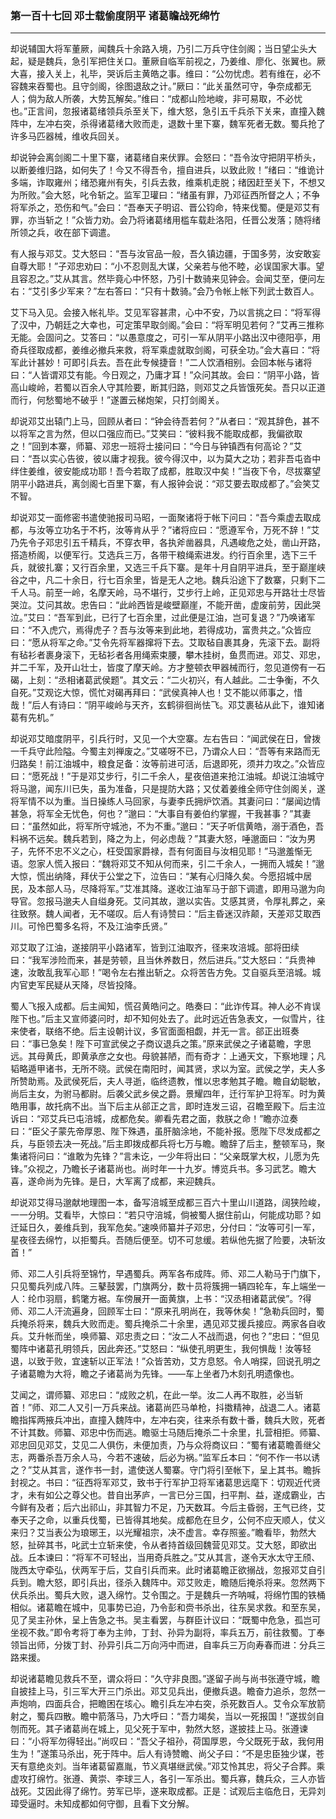 ### 第一百十七回 邓士载偷度阴平 诸葛瞻战死绵竹
---

却说辅国大将军董厥，闻魏兵十余路入境，乃引二万兵守住剑阁；当日望尘头大起，疑是魏兵，急引军把住关口。董厥自临军前视之，乃姜维、廖化、张翼也。厥大喜，接入关上，礼毕，哭诉后主黄皓之事。维曰：“公勿忧虑。若有维在，必不容魏来吞蜀也。且守剑阁，徐图退敌之计。”厥曰：“此关虽然可守，争奈成都无人；倘为敌人所袭，大势瓦解矣。”维曰：“成都山险地峻，非可易取，不必忧也。”正言间，忽报诸葛绪领兵杀至关下，维大怒，急引五千兵杀下关来，直撞入魏阵中，左冲右突，杀得诸葛绪大败而走，退数十里下寨，魏军死者无数。蜀兵抢了许多马匹器械，维收兵回关。  

却说钟会离剑阁二十里下寨，诸葛绪自来伏罪。会怒曰：“吾令汝守把阴平桥头，以断姜维归路，如何失了！今又不得吾令，擅自进兵，以致此败！”绪曰：“维诡计多端，诈取雍州；绪恐雍州有失，引兵去救，维乘机走脱；绪因赶至关下，不想又为所败。”会大怒，叱令斩之。监军卫瓘曰：“绪虽有罪，乃邓征西所督之人；不争将军杀之，恐伤和气。”会曰：“吾奉天子明诏、晋公钧命，特来伐蜀。便是邓艾有罪，亦当斩之！”众皆力劝。会乃将诸葛绪用槛车载赴洛阳，任晋公发落；随将绪所领之兵，收在部下调遣。  

有人报与邓艾。艾大怒曰：“吾与汝官品一般，吾久镇边疆，于国多劳，汝安敢妄自尊大耶！”子邓忠劝曰：“小不忍则乱大谋，父亲若与他不睦，必误国家大事。望且容忍之。”艾从其言。然毕竟心中怀怒，乃引十数骑来见钟会。会闻艾至，便问左右：“艾引多少军来？”左右答曰：“只有十数骑。”会乃令帐上帐下列武士数百人。  

艾下马入见。会接入帐礼毕。艾见军容甚肃，心中不安，乃以言挑之曰：“将军得了汉中，乃朝廷之大幸也，可定策早取剑阁。”会曰：“将军明见若何？”艾再三推称无能。会固问之。艾答曰：“以愚意度之，可引一军从阴平小路出汉中德阳亭，用奇兵径取成都，姜维必撤兵来救，将军乘虚就取剑阁，可获全功。”会大喜曰：“将军此计甚妙！可即引兵去。吾在此专候捷音！”二人饮酒相别。会回本帐与诸将曰：“人皆谓邓艾有能。今日观之，乃庸才耳！”众问其故。会曰：“阴平小路，皆高山峻岭，若蜀以百余人守其险要，断其归路，则邓艾之兵皆饿死矣。吾只以正道而行，何愁蜀地不破乎！”遂置云梯炮架，只打剑阁关。  

却说邓艾出辕门上马，回顾从者曰：“钟会待吾若何？”从者曰：“观其辞色，甚不以将军之言为然，但以口强应而已。”艾笑曰：“彼料我不能取成都，我偏欲取之！”回到本寨，师纂、邓忠一班将士接问曰：“今日与钟镇西有何高论？”艾曰：“吾以实心告彼，彼以庸才视我。彼今得汉中，以为莫大之功；若非吾屯沓中绊住姜维，彼安能成功耶！吾今若取了成都，胜取汉中矣！”当夜下令，尽拔寨望阴平小路进兵，离剑阁七百里下寨，有人报钟会说：“邓艾要去取成都了。”会笑艾不智。  

却说邓艾一面修密书遣使驰报司马昭，一面聚诸将于帐下问曰：“吾今乘虚去取成都，与汝等立功名于不朽，汝等肯从乎？”诸将应曰：“愿遵军令，万死不辞！”艾乃先令子邓忠引五千精兵，不穿衣甲，各执斧凿器具，凡遇峻危之处，凿山开路，搭造桥阁，以便军行。艾选兵三万，各带干粮绳索进发。约行百余里，选下三千兵，就彼扎寨；又行百余里，又选三千兵下寨。是年十月自阴平进兵，至于巅崖峡谷之中，凡二十余日，行七百余里，皆是无人之地。魏兵沿途下了数寨，只剩下二千人马。前至一岭，名摩天岭，马不堪行，艾步行上岭，正见邓忠与开路壮士尽皆哭泣。艾问其故。忠告曰：“此岭西皆是峻壁巅崖，不能开凿，虚废前劳，因此哭泣。”艾曰：“吾军到此，已行了七百余里，过此便是江油，岂可复退？”乃唤诸军曰：“不入虎穴，焉得虎子？吾与汝等来到此地，若得成功，富贵共之。”众皆应曰：“愿从将军之命。”艾令先将军器撺将下去。艾取毡自裹其身，先滚下去。副将有毡衫者裹身滚下，无毡衫者各用绳索束腰，攀木挂树，鱼贯而进。邓艾、邓忠，并二千军，及开山壮士，皆度了摩天岭。方才整顿衣甲器械而行，忽见道傍有一石碣，上刻：“丞相诸葛武侯题”。其文云：“二火初兴，有人越此。二士争衡，不久自死。”艾观讫大惊，慌忙对碣再拜曰：“武侯真神人也！艾不能以师事之，惜哉！”后人有诗曰：“阴平峻岭与天齐，玄鹤徘徊尚怯飞。邓艾裹毡从此下，谁知诸葛有先机。”  

却说邓艾暗度阴平，引兵行时，又见一个大空寨。左右告曰：“闻武侯在日，曾拨一千兵守此险隘。今蜀主刘禅废之。”艾嗟呀不已，乃谓众人曰：“吾等有来路而无归路矣！前江油城中，粮食足备：汝等前进可活，后退即死，须并力攻之。”众皆应曰：“愿死战！”于是邓艾步行，引二千余人，星夜倍道来抢江油城。却说江油城守将马邈，闻东川已失，虽为准备，只是提防大路；又仗着姜维全师守住剑阁关，遂将军情不以为重。当日操练人马回家，与妻李氏拥炉饮酒。其妻问曰：“屡闻边情甚急，将军全无忧色，何也？”邈曰：“大事自有姜伯约掌握，干我甚事？”其妻曰：“虽然如此，将军所守城池，不为不重。”邈曰：“天子听信黄皓，溺于酒色，吾料祸不远矣。魏兵若到，降之为上，何必虑哉？”其妻大怒，唾邈面曰：“汝为男子，先怀不忠不义之心，枉受国家爵禄，吾有何面目与汝相见耶！”马邈羞惭无语。忽家人慌入报曰：“魏将邓艾不知从何而来，引二千余人，一拥而入城矣！”邈大惊，慌出纳降，拜伏于公堂之下，泣告曰：“某有心归降久矣。今愿招城中居民，及本部人马，尽降将军。”艾准其降。遂收江油军马于部下调遣，即用马邈为向导官。忽报马邈夫人自缢身死。艾问其故，邈以实告。艾感其贤，令厚礼葬之，亲往致祭。魏人闻者，无不嗟叹。后人有诗赞曰：“后主昏迷汉祚颠，天差邓艾取西川。可怜巴蜀多名将，不及江油李氏贤。”  

邓艾取了江油，遂接阴平小路诸军，皆到江油取齐，径来攻涪城。部将田续曰：“我军涉险而来，甚是劳顿，且当休养数日，然后进兵。”艾大怒曰：“兵贵神速，汝敢乱我军心耶！”喝令左右推出斩之。众将苦告方免。艾自驱兵至涪城。城内官吏军民疑从天降，尽皆投降。  

蜀人飞报入成都。后主闻知，慌召黄皓问之。皓奏曰：“此诈传耳。神人必不肯误陛下也。”后主又宣师婆问时，却不知何处去了。此时远近告急表文，一似雪片，往来使者，联络不绝。后主设朝计议，多官面面相觑，并无一言。郤正出班奏曰：“事已急矣！陛下可宣武侯之子商议退兵之策。”原来武侯之子诸葛瞻，字思远。其母黄氏，即黄承彦之女也。母貌甚陋，而有奇才：上通天文，下察地理；凡韬略遁甲诸书，无所不晓。武侯在南阳时，闻其贤，求以为室。武侯之学，夫人多所赞助焉。及武侯死后，夫人寻逝，临终遗教，惟以忠孝勉其子瞻。瞻自幼聪敏，尚后主女，为驸马都尉。后袭父武乡侯之爵。景耀四年，迁行军护卫将军。时为黄皓用事，故托病不出。当下后主从郤正之言，即时连发三诏，召瞻至殿下。后主泣诉曰：“邓艾兵已屯涪城，成都危矣。卿看先君之面，救朕之命！”瞻亦泣奏曰：“臣父子蒙先帝厚恩、陛下殊遇，虽肝脑涂地，不能补报。愿陛下尽发成都之兵，与臣领去决一死战。”后主即拨成都兵将七万与瞻。瞻辞了后主，整顿军马，聚集诸将问曰：“谁敢为先锋？”言未讫，一少年将出曰：“父亲既掌大权，儿愿为先锋。”众视之，乃瞻长子诸葛尚也。尚时年一十九岁。博览兵书。多习武艺。瞻大喜，遂命尚为先锋。是日，大军离了成都，来迎魏兵。  

却说邓艾得马邈献地理图一本，备写涪城至成都三百六十里山川道路，阔狭险峻，一一分明。艾看毕，大惊曰：“若只守涪城，倘被蜀人据住前山，何能成功耶？如迁延日久，姜维兵到，我军危矣。”速唤师纂并子邓忠，分付曰：“汝等可引一军，星夜径去绵竹，以拒蜀兵。吾随后便至。切不可怠缓。若纵他先据了险要，决斩汝首！”  

师、邓二人引兵将至锦竹，早遇蜀兵。两军各布成阵。师、邓二人勒马于门旗下，只见蜀兵列成八阵。三鼕鼓罢，门旗两分，数十员将簇拥一辆四轮车，车上端坐一人：纶巾羽扇，鹤氅方裾。车傍展开一面黄旗，上书：“汉丞相诸葛武侯”。?得师、邓二人汗流遍身，回顾军士曰：“原来孔明尚在，我等休矣！”急勒兵回时，蜀兵掩杀将来，魏兵大败而走。蜀兵掩杀二十余里，遇见邓艾援兵接应。两家各自收兵。艾升帐而坐，唤师纂、邓忠责之曰：“汝二人不战而退，何也？”忠曰：“但见蜀阵中诸葛孔明领兵，因此奔还。”艾怒曰：“纵使孔明更生，我何惧哉！汝等轻退，以致于败，宜速斩以正军法！”众皆苦劝，艾方息怒。令人哨探，回说孔明之子诸葛瞻为大将，瞻之子诸葛尚为先锋。——车上坐者乃木刻孔明遗像也。  

艾闻之，谓师纂、邓忠曰：“成败之机，在此一举。汝二人再不取胜，必当斩首！”师、邓二人又引一万兵来战。诸葛尚匹马单枪，抖擞精神，战退二人。诸葛瞻指挥两掖兵冲出，直撞入魏阵中，左冲右突，往来杀有数十番，魏兵大败，死者不计其数。师纂、邓忠中伤而逃。瞻驱士马随后掩杀二十余里，扎营相拒。师纂、邓忠回见邓艾，艾见二人俱伤，未便加责，乃与众将商议曰：“蜀有诸葛瞻善继父志，两番杀吾万余人马，今若不速破，后必为祸。”监军丘本曰：“何不作一书以诱之？”艾从其言，遂作书一封，遣使送人蜀寨。守门将引至帐下，呈上其书。瞻拆封视之。书曰：“征西将军邓艾，致书于行军护卫将军诸葛思远麾下：切观近代贤才，未有如公之尊父也。昔自出茅庐，一言已分三国，扫平荆、益，遂成霸业，古今鲜有及者；后六出祁山，非其智力不足，乃天数耳。今后主昏弱，王气已终，艾奉天子之命，以重兵伐蜀，已皆得其地矣。成都危在旦夕，公何不应天顺人，仗义来归？艾当表公为琅琊王，以光耀祖宗，决不虚言。幸存照鉴。”瞻看毕，勃然大怒，扯碎其书，叱武士立斩来使，令从者持首级回魏营见邓艾。艾大怒，即欲出战。丘本谏曰：“将军不可轻出，当用奇兵胜之。”艾从其言，遂令天水太守王颀、陇西太守牵弘，伏两军于后，艾自引兵而来。此时诸葛瞻正欲搦战，忽报邓艾自引兵到。瞻大怒，即引兵出，径杀入魏阵中。邓艾败走，瞻随后掩杀将来。忽然两下伏兵杀出。蜀兵大败，退入绵竹。艾令围之。于是魏兵一齐呐喊，将绵竹围的铁桶相似。诸葛瞻在城中，见事势已迫，乃令彭和赍书杀出，往东吴求救。和至东吴，见了吴主孙休，呈上告急之书。吴主看罢，与群臣计议曰：“既蜀中危急，孤岂可坐视不救。”即令考将丁奉为主帅，丁封、孙异为副将，率兵五万，前往救蜀。丁奉领旨出师，分拨丁封、孙异引兵二万向沔中而进，自率兵三万向寿春而进：分兵三路来援。  

却说诸葛瞻见救兵不至，谓众将曰：“久守非良图。”遂留子尚与尚书张遵守城，瞻自披挂上马，引三军大开三门杀出。邓艾见兵出，便撤兵退。瞻奋力追杀，忽然一声炮响，四面兵合，把瞻困在垓心。瞻引兵左冲右突，杀死数百人。艾令众军放箭射之，蜀兵四散。瞻中箭落马，乃大呼曰：“吾力竭矣，当以一死报国！”遂拔剑自刎而死。其子诸葛尚在城上，见父死于军中，勃然大怒，遂披挂上马。张遵谏曰：“小将军勿得轻出。”尚叹曰：“吾父子祖孙，荷国厚恩，今父既死于敌，我何用生为！”遂策马杀出，死于阵中。后人有诗赞瞻、尚父子曰：“不是忠臣独少谋，苍天有意绝炎刘。当年诸葛留嘉胤，节义真堪继武侯。”邓艾怜其忠，将父子合葬。乘虚攻打绵竹。张遵、黄崇、李球三人，各引一军杀出。蜀兵寡，魏兵众，三人亦皆战死。艾因此得了绵竹。劳军已毕，遂来取成都。正是：试观后主临危日，无异刘璋受逼时。未知成都如何守御，且看下文分解。  
